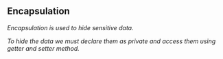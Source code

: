 ## Encapsulation
*Encapsulation is used to hide sensitive data.* 

*To hide the data we must declare them as private and access them using getter and setter method.*
